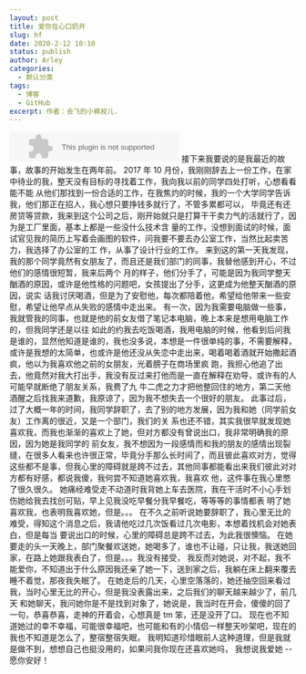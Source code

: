 ```yaml
---
layout: post
title: 爱你在心口奶开
slug: hf
date: 2020-2-12 10:10
status: publish
author: Arley
categories: 
  - 默认分类
tags: 
  - 博客
  - GitHub
excerpt: 作者：会飞的小裤衩儿.
---
```


<embed src="//music.163.com/style/swf/widget.swf?sid=1417885112&type=2&auto=1&width=278&height=32" width="298" height="52"  allowNetworking="all"></embed>
接下来我要说的是我最近的故事，故事的开始发生在两年前。
2017 年 10 月份，我刚刚辞去上一份工作，在家中待业的我，整天没有目标的寻找着工作，我向我以前的同学四处打听，心想看看能不能
从他们那找到一份合适的工作，在我焦灼的时候，我的一个大学同学告诉我，他们那正在招人，我心想只要挣钱多就行了，不管多累都可以，
毕竟还有还房贷等贷款，我来到这个公司之后，刚开始就只是打算干干卖力气的活就行了，因为是工厂里面，基本上都是一些没什么技术含
量的工作，没想到面试的时候，面试官见我的简历上写着会画图的软件，问我要不要去办公室工作，当然比起卖苦力，我选择了办公室的工
作，从事了设计行业的工作。
来到这的第一天我发现，我的那个同学竟然有女朋友了，而且还是我们部门的同事，我替他感到开心，不过他们的感情很短暂，我来后两个
月的样子，他们分手了，可能是因为我同学整天酗酒的原因，或许是他性格的问题吧，女孩提出了分手，这更成为他整天酗酒的原因，说实
话我讨厌喝酒，但是为了安慰他，每次都陪着他，希望给他带来一些安慰，希望让他早点从失败的感情中走出来。
有一次，因为我需要电脑做一些事，我就管我的同事，也就是他的前女友借了笔记本电脑，晚上本来是想用电脑工作的，但我同学还是以往
如此的约我去吃饭喝酒，我用电脑的时候，他看到后问我是谁的，显然他知道是谁的，我也没多说，本想是一件很单纯的事，不需要解释，
或许是我想的太简单，也或许是他还没从失恋中走出来，喝着喝着酒就开始撒起酒疯，他以为我喜欢他之前的女朋友，光着膀子在商场里疯
跑，我担心他追了出去，他竟然对我大打出手，我没有反过来打他而是一直在解释在劝导，或许有的人可能早就断绝了朋友关系，我费了九
牛二虎之力才把他整回住的地方，第二天他酒醒之后找我来道歉，我原谅了，因为我不想失去一个很好的朋友。
此事过后，过了大概一年的时间，我同学辞职了，去了别的地方发展，因为我和她（同学前女友）工作离的很近，又是一个部门，我们的关
系也还不错，其实我很早就发现她喜欢我，而我也渐渐的喜欢上了她，但对方都没有曾说出口，我非常明确我的原因，因为她是我同学的
前女友，我不想因为一段感情而和我的朋友的感情出现裂缝，在很多人看来也许很正常，毕竟分手那么长时间了，而且彼此喜欢对方，觉得
这些都不是事，但我心里的障碍就是跨不过去，其他同事都能看出来我们彼此对对方都有好感，都说我傻，我何尝不知道她喜欢我，我喜欢
他，这件事在我心里憋了很久很久。
她痛经难受走不动道时我背她上车去医院，我在干活时不小心手划伤她给我去找创可贴，早上见我没吃早餐分我早餐吃，等等等的事情都表
明了她喜欢我，也表明我喜欢她，但是。。。
在不久之前听说她要辞职了，我心里无比的难受，得知这个消息之后，我请他吃过几次饭看过几次电影，本想着找机会对她表白，但是每当
要说出口的时候，心里的障碍总是跨不过去，为此我很懊恼。
在她要走的头一天晚上，部门聚餐欢送她，她喝多了，谁也不让碰，只让我，我送她回家，在路上她跟我表白了，但是。。。我没有接受，
我反而对她说，对不起，我不能爱你，不知道出于什么原因我还亲了她一下，送到家之后，我躺在床上翻来覆去睡不着觉，那夜我失眠了。
在她走后的几天，心里空落落的，她还抽空回来看过我，当时心里无比的开心，但是我没表露出来，之后我们的聊天越来越少了，前几天
和她聊天，我问她你是不是找到对象了，她说是，我当时在开会，傻傻的回了一句，恭喜恭喜，走神的开着会，心想真是 tm 笨，还是没开了口。
现在也不知道她过的幸不幸福，可能很幸福吧，也可能和有的小情侣一样整天吵架吧，现在的我也不知道是怎么了，整宿整宿失眠，
我明知道珍惜眼前人这种道理，但是我就是做不到，想想自己也挺没用的，如果问我你现在还喜欢她吗，
我想说我爱她 -- 愿你安好！
